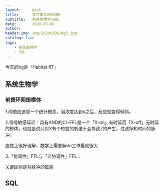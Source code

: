 ```yaml
---
layout:     post
title:      学习笔记200306
subtitle:   系统生物学+SQL
date:       2020-03-06
author:     
header-img: img/20200306/bg2.jpg
catalog: true
tags:
    - 系统生物学
    - SQL
---
```

今天的bg是「Habitat 67」
## 系统生物学
### 前馈环网络模体
1.阈值应该是一个统计概念，当浓度达到k之后，反应就变得倾斜。

2.信号敏感延迟：具有AND的C1-FFL是一个「X-on」有时延而「X-off」无时延的模体。也就是说只对X有个短暂的刺激不会导致Z的产生，过滤掉短时间的脉冲，

直觉上很好理解，数学上需要解de工作量就很大

3.「协调性」FFL与「非协调性」FFL：

关键区别是对脉冲的敏感


## SQL

